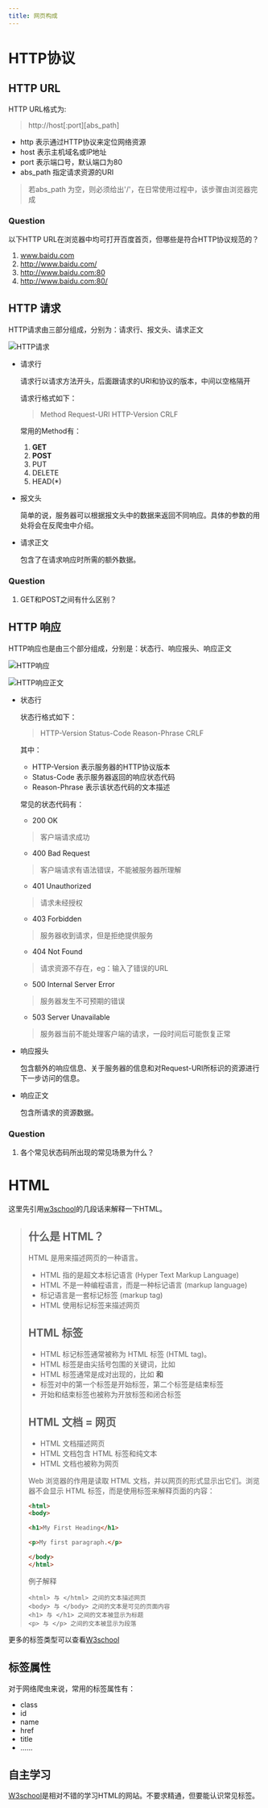 ```yaml
---
title: 网页构成
---
```

# HTTP协议

## HTTP URL

HTTP URL格式为:
>http://host[:port][abs_path]

* http 表示通过HTTP协议来定位网络资源
* host 表示主机域名或IP地址
* port 表示端口号，默认端口为80
* abs_path 指定请求资源的URI
> 若abs_path 为空，则必须给出'/'，在日常使用过程中，该步骤由浏览器完成

### Question

以下HTTP URL在浏览器中均可打开百度首页，但哪些是符合HTTP协议规范的？
1. www.baidu.com
1. http://www.baidu.com/
1. http://www.baidu.com:80
1. http://www.baidu.com:80/

## HTTP 请求

HTTP请求由三部分组成，分别为：请求行、报文头、请求正文

![HTTP请求](http://blog-1252574286.cossh.myqcloud.com/scienceAST/Class3-1.png)

* 请求行

    请求行以请求方法开头，后面跟请求的URI和协议的版本，中间以空格隔开

    请求行格式如下：

    >Method Request-URI HTTP-Version CRLF

    常用的Method有：
    1. **GET**
    1. **POST**
    1. PUT
    1. DELETE
    1. HEAD(*)

* 报文头

    简单的说，服务器可以根据报文头中的数据来返回不同响应。具体的参数的用处将会在反爬虫中介绍。

* 请求正文

    包含了在请求响应时所需的额外数据。

### Question

1. GET和POST之间有什么区别？

## HTTP 响应

HTTP响应也是由三个部分组成，分别是：状态行、响应报头、响应正文

![HTTP响应](http://blog-1252574286.cossh.myqcloud.com/scienceAST/Class3-2.png)

![HTTP响应正文](http://blog-1252574286.cossh.myqcloud.com/scienceAST/Class3-3.png)

* 状态行

    状态行格式如下：
    >HTTP-Version Status-Code Reason-Phrase CRLF
    
    
    其中：
    * HTTP-Version 表示服务器的HTTP协议版本
    * Status-Code 表示服务器返回的响应状态代码
    * Reason-Phrase 表示该状态代码的文本描述

    常见的状态代码有：
    * 200 OK
    >客户端请求成功

    * 400 Bad Request
    >客户端请求有语法错误，不能被服务器所理解

    * 401 Unauthorized
    >请求未经授权

    * 403 Forbidden
    >服务器收到请求，但是拒绝提供服务

    * 404 Not Found
    >请求资源不存在，eg：输入了错误的URL

    * 500 Internal Server Error
    >服务器发生不可预期的错误

    * 503 Server Unavailable
    >服务器当前不能处理客户端的请求，一段时间后可能恢复正常

* 响应报头

    包含额外的响应信息、关于服务器的信息和对Request-URI所标识的资源进行下一步访问的信息。

* 响应正文

    包含所请求的资源数据。

### Question

1. 各个常见状态码所出现的常见场景为什么？

# HTML

这里先引用[w3school](http://www.w3school.com.cn/html/html_intro.asp)的几段话来解释一下HTML。

>## 什么是 HTML？
>
>HTML 是用来描述网页的一种语言。
>* HTML 指的是超文本标记语言 (Hyper Text Markup Language)
>* HTML 不是一种编程语言，而是一种标记语言 (markup language)
>* 标记语言是一套标记标签 (markup tag)
>* HTML 使用标记标签来描述网页
>
>## HTML 标签
>* HTML 标记标签通常被称为 HTML 标签 (HTML tag)。
>* HTML 标签是由尖括号包围的关键词，比如 <html>
>* HTML 标签通常是成对出现的，比如 <b> 和 </b>
>* 标签对中的第一个标签是开始标签，第二个标签是结束标签
>* 开始和结束标签也被称为开放标签和闭合标签
>
>## HTML 文档 = 网页
>
>* HTML 文档描述网页
>* HTML 文档包含 HTML 标签和纯文本
>* HTML 文档也被称为网页
>
>Web 浏览器的作用是读取 HTML 文档，并以网页的形式显示出它们。浏览器不会显示 HTML 标签，而是使用标签来解释页面的内容：
>``` html
><html>
><body>
>
><h1>My First Heading</h1>
>
><p>My first paragraph.</p>
>
></body>
></html>
>
>```
>例子解释
>```
><html> 与 </html> 之间的文本描述网页
><body> 与 </body> 之间的文本是可见的页面内容
><h1> 与 </h1> 之间的文本被显示为标题
><p> 与 </p> 之间的文本被显示为段落
>```

更多的标签类型可以查看[W3school](http://www.w3school.com.cn/tags/index.asp)

## 标签属性

对于网络爬虫来说，常用的标签属性有：
* class
* id
* name
* href
* title
* ……

## 自主学习

[W3school](http://www.w3school.com.cn/html/index.asp)是相对不错的学习HTML的网站。不要求精通，但要能认识常见标签。